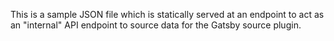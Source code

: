 This is a sample JSON file which is statically served at an endpoint to act as an "internal" API endpoint to source data for the Gatsby source plugin.